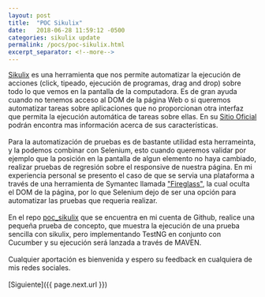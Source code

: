 ```yaml
---
layout: post
title:  "POC Sikulix"
date:   2018-06-28 11:59:12 -0500
categories: sikulix update
permalink: /pocs/poc-sikulix.html
excerpt_separator: <!--more-->
---
```

<link rel="stylesheet" href="{{ "/assets/css/post.css" | relative_url }}">
<div class = "post-page">
	<div class = "p">
<a href="http://sikulix.com">Sikulix</a> es una herramienta que nos permite automatizar la ejecución de acciones (click, tipeado, ejecución de programas, drag and drop) sobre todo lo que vemos en la pantalla de la computadora. Es de gran ayuda cuando no tenemos acceso al DOM de la página Web o si queremos automatizar tareas sobre aplicaciones que no proporcionan otra interfaz que permita la ejecución automática de tareas sobre ellas. En su <a href="http://sikulix.com">Sitio Oficial</a> podrán encontra mas información acerca de sus características.
    </div>
<!--more-->
<br>
<div class = "p">Para la automatización de pruebas es de bastante utilidad esta herrameinta, y la podemos combinar con Selenium, esto cuando queremos validar por ejemplo que la posición en la pantalla de algun elemento no haya cambiado, realizar pruebas de regresión sobre el responsive de nuestra página. En mi experiencia personal se presento el caso de que se servia una plataforma a través de una herramienta de Symantec llamada <a href="https://www.symantec.com/products/web-isolation">"Fireglass"</a>, la cual oculta el DOM de la página, por lo que Selenium dejo de ser una opción para automatizar las pruebas que requeria realizar.</div>
<br>
<div class = "p">
    En el repo <a href="https://github.com/isortegah/poc_sikulix" target="_blank" class="linkGithub">poc_sikulix</a> que se encuentra en mi cuenta de Github, realice una pequeña prueba de concepto, que muestra la ejecución de una prueba sencilla con sikulix, pero implementando TestNG en conjunto con Cucumber y su ejecución será lanzada a través de MAVEN.
    <br><br>
    Cualquier aportación es bienvenida y espero su feedback en cualquiera de mis redes sociales.

    
</div>

</div>
<br>
[Siguiente]({{ page.next.url }})